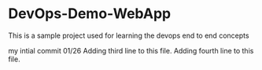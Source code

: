 # DevOps-Demo-WebApp
This is a sample project used for learning the devops end to end concepts

my intial commit 01/26
Adding third line to this file.
Adding fourth line to this file.
